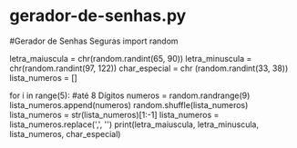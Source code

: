 # gerador-de-senhas.py
#Gerador de Senhas Seguras
import random

letra_maiuscula = chr(random.randint(65, 90))
letra_minuscula = chr(random.randint(97, 122))
char_especial = chr (random.randint(33, 38))
lista_numeros = []

for i in range(5): #até 8 Dígitos
    numeros = random.randrange(9)
    lista_numeros.append(numeros)
random.shuffle(lista_numeros)
lista_numeros = str(lista_numeros)[1:-1]
lista_numeros = lista_numeros.replace(',', '')
print(letra_maiuscula, letra_minuscula, lista_numeros, char_especial)

